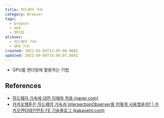 ```yaml
---
title: 하드웨어 가속
category: Browser
tags:
  - browser
  - web
  - 렌더링
aliases:
  - 하드웨어 가속
  - GPU 가속
created: 2022-01-04T13:05:00.000Z
updated: 2022-09-06T14:00:07.604Z
---
```


- GPU를 렌더링에 활용하는 기법

## References

- [하드웨어 가속에 대한 이해와 적용 (naver.com)](https://d2.naver.com/helloworld/2061385)
- [카카오웹툰은 하드웨어 가속과 IntersectionObserver를 어떻게 사용했을까? | 카카오엔터테인먼트 FE 기술블로그 (kakaoent.com)](https://fe-developers.kakaoent.com/2021/211202-gpu-intersection-observer/)
